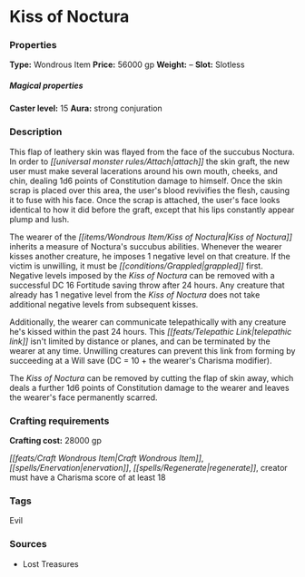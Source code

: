 ﻿---
Title: "Kiss of Noctura"
Type: "Wondrous Item"
Price: "56000 gp"
Weight: "–"
Slot: "Slotless"
Caster level: "15"
Aura: "strong conjuration"
Description: |
  "This flap of leathery skin was flayed from the face of the succubus Noctura. In order to attach the skin graft, the new user must make several lacerations around his own mouth, cheeks, and chin, dealing 1d6 points of Constitution damage to himself. Once the skin scrap is placed over this area, the user's blood revivifies the flesh, causing it to fuse with his face. Once the scrap is attached, the user's face looks identical to how it did before the graft, except that his lips constantly appear plump and lush.
  The wearer of the _Kiss of Noctura_ inherits a measure of Noctura's succubus abilities. Whenever the wearer kisses another creature, he imposes 1 negative level on that creature. If the victim is unwilling, it must be grappled first. Negative levels imposed by the _Kiss of Noctura_ can be removed with a successful DC 16 Fortitude saving throw after 24 hours. Any creature that already has 1 negative level from the _Kiss of Noctura_ does not take additional negative levels from subsequent kisses.
  Additionally, the wearer can communicate telepathically with any creature he's kissed within the past 24 hours. This telepathic link isn't limited by distance or planes, and can be terminated by the wearer at any time. Unwilling creatures can prevent this link from forming by succeeding at a Will save (DC = 10 + the wearer's Charisma modifier).
  The _Kiss of Noctura_ can be removed by cutting the flap of skin away, which deals a further 1d6 points of Constitution damage to the wearer and leaves the wearer's face permanently scarred."
Crafting cost: "28000 gp"
Sources: "['Lost Treasures']"
---

# Kiss of Noctura

### Properties

**Type:** Wondrous Item **Price:** 56000 gp **Weight:** – **Slot:** Slotless

##### Magical properties

**Caster level:** 15 **Aura:** strong conjuration

### Description

This flap of leathery skin was flayed from the face of the succubus Noctura. In order to _[[universal monster rules/Attach|attach]]_ the skin graft, the new user must make several lacerations around his own mouth, cheeks, and chin, dealing 1d6 points of Constitution damage to himself. Once the skin scrap is placed over this area, the user's blood revivifies the flesh, causing it to fuse with his face. Once the scrap is attached, the user's face looks identical to how it did before the graft, except that his lips constantly appear plump and lush.

The wearer of the _[[items/Wondrous Item/Kiss of Noctura|Kiss of Noctura]]_ inherits a measure of Noctura's succubus abilities. Whenever the wearer kisses another creature, he imposes 1 negative level on that creature. If the victim is unwilling, it must be _[[conditions/Grappled|grappled]]_ first. Negative levels imposed by the _Kiss of Noctura_ can be removed with a successful DC 16 Fortitude saving throw after 24 hours. Any creature that already has 1 negative level from the _Kiss of Noctura_ does not take additional negative levels from subsequent kisses.

Additionally, the wearer can communicate telepathically with any creature he's kissed within the past 24 hours. This _[[feats/Telepathic Link|telepathic link]]_ isn't limited by distance or planes, and can be terminated by the wearer at any time. Unwilling creatures can prevent this link from forming by succeeding at a Will save (DC = 10 + the wearer's Charisma modifier).

The _Kiss of Noctura_ can be removed by cutting the flap of skin away, which deals a further 1d6 points of Constitution damage to the wearer and leaves the wearer's face permanently scarred.

### Crafting requirements

**Crafting cost:** 28000 gp

_[[feats/Craft Wondrous Item|Craft Wondrous Item]]_, _[[spells/Enervation|enervation]]_, _[[spells/Regenerate|regenerate]]_, creator must have a Charisma score of at least 18

### Tags

Evil

### Sources

* Lost Treasures